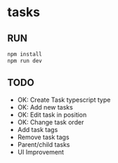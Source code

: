 # tasks

## RUN

```bash
npm install
npm run dev
```

## TODO

- OK: Create Task typescript type
- OK: Add new tasks
- OK: Edit task in position
- OK: Change task order
- Add task tags
- Remove task tags
- Parent/child tasks
- UI Improvement